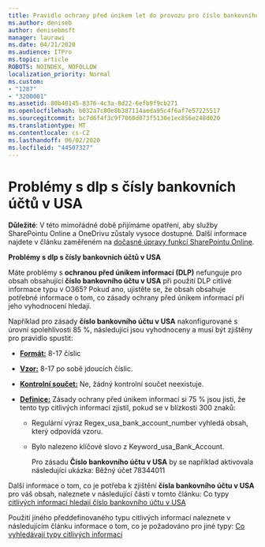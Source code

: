 ```yaml
---
title: Pravidlo ochrany před únikem let do provozu pro číslo bankovního účtu v USA nefunguje
ms.author: deniseb
author: denisebmsft
manager: laurawi
ms.date: 04/21/2020
ms.audience: ITPro
ms.topic: article
ROBOTS: NOINDEX, NOFOLLOW
localization_priority: Normal
ms.custom:
- "1287"
- "3200001"
ms.assetid: 80b40145-8376-4c3a-8d22-6efb9f9cb271
ms.openlocfilehash: b032a7c80e8b387114aeda95c4f6af7e57225517
ms.sourcegitcommit: bc7d6f4f3c9f7060d073f5130e1ec856e248d020
ms.translationtype: MT
ms.contentlocale: cs-CZ
ms.lasthandoff: 06/02/2020
ms.locfileid: "44507327"
---
```

# <a name="dlp-issues-with-us-bank-account-numbers"></a>Problémy s dlp s čísly bankovních účtů v USA

**Důležité**: V této mimořádné době přijímáme opatření, aby služby SharePointu Online a OneDrivu zůstaly vysoce dostupné. Další informace najdete v článku zaměřeném na [dočasné úpravy funkcí SharePointu Online](https://aka.ms/ODSPAdjustments).

**Problémy s dlp s čísly bankovních účtů v USA**

Máte problémy s **ochranou před únikem informací (DLP)** nefunguje pro obsah obsahující **číslo bankovního účtu v USA** při použití DLP citlivé informace typu v O365? Pokud ano, ujistěte se, že obsah obsahuje potřebné informace o tom, co zásady ochrany před únikem informací při jeho vyhodnocení hledají.
  
Například pro zásady **číslo bankovního účtu v USA** nakonfigurované s úrovní spolehlivosti 85 %, následující jsou vyhodnoceny a musí být zjištěny pro pravidlo spustit:
  
- **[Formát:](https://docs.microsoft.com/microsoft-365/compliance/sensitive-information-type-entity-definitions#format-77)** 8-17 číslic

- **[Vzor:](https://docs.microsoft.com/microsoft-365/compliance/sensitive-information-type-entity-definitions#pattern-77)** 8-17 po sobě jdoucích číslic.

- **[Kontrolní součet:](https://docs.microsoft.com/microsoft-365/compliance/sensitive-information-type-entity-definitions#checksum-76)** Ne, žádný kontrolní součet neexistuje.

- **[Definice:](https://docs.microsoft.com/microsoft-365/compliance/sensitive-information-type-entity-definitions)** Zásady ochrany před únikem informací si 75 % jsou jisti, že tento typ citlivých informací zjistil, pokud se v blízkosti 300 znaků:

  - Regulární výraz Regex_usa_bank_account_number vyhledá obsah, který odpovídá vzoru.

  - Bylo nalezeno klíčové slovo z Keyword_usa_Bank_Account.

    Pro zásadu **Číslo bankovního účtu v USA** by se například aktivovala následující ukázka: Běžný účet 78344011

Další informace o tom, co je potřeba k zjištění **čísla bankovního účtu v USA** pro váš obsah, naleznete v následující části v tomto článku: Co typy [citlivých informací hledají číslo bankovního účtu v USA](https://docs.microsoft.com/microsoft-365/compliance/sensitive-information-type-entity-definitions#us-bank-account-number)
  
Použití jiného předdefinovaného typu citlivých informací naleznete v následujícím článku informace o tom, co je požadováno pro jiné typy: [Co vyhledávají typy citlivých informací](https://docs.microsoft.com/microsoft-365/compliance/sensitive-information-type-entity-definitions)
  